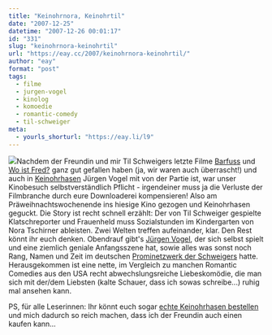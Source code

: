 ```yaml
---
title: "Keinohrnora, Keinohrtil"
date: "2007-12-25"
datetime: "2007-12-26 00:01:17"
id: "331"
slug: "keinohrnora-keinohrtil"
url: "https://eay.cc/2007/keinohrnora-keinohrtil/"
author: "eay"
format: "post"
tags:
  - filme
  - jurgen-vogel
  - kinolog
  - komoedie
  - romantic-comedy
  - til-schweiger
meta:
  - yourls_shorturl: "https://eay.li/l9"
---
```


![](/uploads/2007/keinohrhasen.jpg)Nachdem der Freundin und mir Til Schweigers letzte Filme [Barfuss](http://www.amazon.de/exec/obidos/ASIN/B000A6M9Q2/eayznet-21) und [Wo ist Fred?](http://eay.cc/blog/2006/11/wo_ist_dieser_b.shtml) ganz gut gefallen haben (ja, wir waren auch überrascht!) und auch in [Keinohrhasen](http://www.imdb.com/title/tt0960790/) Jürgen Vogel mit von der Partie ist, war unser Kinobesuch selbstverständlich Pflicht - irgendeiner muss ja die Verluste der Filmbranche durch eure Downloaderei kompensieren! Also am Präweihnachtswochenende ins hiesige Kino gezogen und Keinohrhasen geguckt. Die Story ist recht schnell erzählt: Der von Til Schweiger gespielte Klatschreporter und Frauenheld muss Sozialstunden im Kindergarten von Nora Tschirner ableisten. Zwei Welten treffen aufeinander, klar. Den Rest könnt ihr euch denken. Obendrauf gibt's [Jürgen Vogel](http://de.wikipedia.org/wiki/J%C3%BCrgen_Vogel), der sich selbst spielt und eine ziemlich geniale Anfangsszene hat, sowie alles was sonst noch Rang, Namen und Zeit im deutschen [Prominetzwerk der Schweigers](http://www.imdb.com/title/tt0960790/fullcredits#cast) hatte. Herausgekommen ist eine nette, im Vergleich zu manchen Romantic Comedies aus den USA recht abwechslungsreiche Liebeskomödie, die man sich mit der/dem Liebsten (kalte Schauer, dass ich sowas schreibe...) ruhig mal ansehen kann.

PS, für alle Leserinnen: Ihr könnt euch sogar [echte Keinohrhasen bestellen](http://www.amazon.de/exec/obidos/ASIN/B000Y2ZJ1E/eayznet-21) und mich dadurch so reich machen, dass ich der Freundin auch einen kaufen kann...
